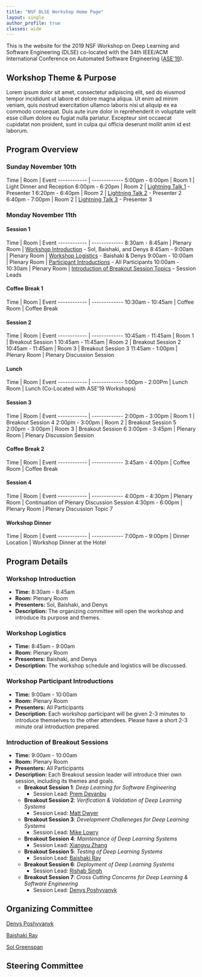 ```yaml
---
title: "NSF DLSE Workshop Home Page"
layout: single
author_profile: true
classes: wide
---
```


This is the website for the 2019 NSF Workshop on Deep Learning and Software Engineering (DLSE) co-located with the 34th IEEE/ACM International Conference on Automated Software Engineering ([ASE'19](https://2019.ase-conferences.org)). 

## Workshop Theme & Purpose

Lorem ipsum dolor sit amet, consectetur adipiscing elit, sed do eiusmod tempor incididunt ut labore et dolore magna aliqua. Ut enim ad minim veniam, quis nostrud exercitation ullamco laboris nisi ut aliquip ex ea commodo consequat. Duis aute irure dolor in reprehenderit in voluptate velit esse cillum dolore eu fugiat nulla pariatur. Excepteur sint occaecat cupidatat non proident, sunt in culpa qui officia deserunt mollit anim id est laborum.

## Program Overview

### Sunday November 10th

Time | Room | Event
------------ | -------------
5:00pm - 6:00pm | Room 1 | Light Dinner and Reception
6:00pm - 6:20pm | Room 2 | [Lightning Talk 1]() - Presenter 1
6:20pm - 6:40pm | Room 2 | [Lightning Talk 2]() - Presenter 2
6:40pm - 7:00pm | Room 2 | [Lightning Talk 3]() - Presenter 3

### Monday November 11th

#### Session 1

Time | Room | Event
------------ | -------------
8:30am - 8:45am | Plenary Room | [Workshop Introduction](#workshop-introduction) - Sol, Baishaki, and Denys
8:45am - 9:00am | Plenary Room | [Workshop Logistics](#workshop-logistics) - Baishaki & Denys
9:00am - 10:00am | Plenary Room | [Participant Introductions](#workshop-participant-introductions) - All Participants
10:00am - 10:30am | Plenary Room | [Introduction of Breakout Session Topics](#introduction-of-breakout-sessions) - Session Leads

#### Coffee Break 1

Time | Room | Event
------------ | -------------
10:30am - 10:45am | Coffee Room | Coffee Break

#### Session 2

Time | Room | Event
------------ | -------------
10:45am - 11:45am | Room 1 | Breakout Session 1
10:45am - 11:45am | Room 2 | Breakout Session 2
10:45am - 11:45am | Room 3 | Breakout Session 3
11:45am - 1:00pm | Plenary Room | Plenary Discussion Session

#### Lunch

Time | Room | Event
------------ | -------------
1:00pm - 2:00Pm | Lunch Room | Lunch (Co-Located with ASE'19 Workshops)

#### Session 3

Time | Room | Event
------------ | -------------
2:00pm - 3:00pm | Room 1 | Breakout Session 4
2:00pm - 3:00pm | Room 2 | Breakout Session 5
2:00pm - 3:00pm | Room 3 | Breakout Session 6
3:00pm - 3:45pm | Plenary Room | Plenary Discussion Session

#### Coffee Break 2

Time | Room | Event
------------ | -------------
3:45am - 4:00pm | Coffee Room | Coffee Break


#### Session 4

Time | Room | Event
------------ | -------------
4:00pm - 4:30pm | Plenary Room | Continuation of Plenary Discussion Session
4:30pm - 6:00pm | Plenary Room | Plenary Discussion Topic 7

#### Workshop Dinner

Time | Room | Event
------------ | -------------
7:00pm - 9:00pm | Dinner Location | Workshop Dinner at the Hotel


## Program Details

### Workshop Introduction
* **Time:** 8:30am - 8:45am
* **Room:** Plenary Room
* **Presenters:** Sol, Baishaki, and Denys
* **Description:** The organizing committee will open the workshop and introduce its purpose and themes.

### Workshop Logistics
* **Time:** 8:45am - 9:00am
* **Room:** Plenary Room
* **Presenters:** Baishaki, and Denys
* **Description:** The workshop schedule and logistics will be discussed.

### Workshop Participant Introductions
* **Time:** 9:00am - 10:00am
* **Room:** Plenary Room
* **Presenters:** All Participants
* **Description:** Each workshop participant will be given 2-3 minutes to introduce themselves to the other attendees. Please have a short 2-3 minute oral introduction prepared.

### Introduction of Breakout Sessions
* **Time:** 9:00am - 10:00am
* **Room:** Plenary Room
* **Presenters:** All Participants
* **Description:** Each Breakout session leader will introduce thier own session, including its themes and goals.
  * **Breakout Session 1**: *Deep Learning for Software Engineering*
    * Session Lead: [Prem Devanbu]()
  * **Breakout Session 2**: *Verification & Validation of Deep Learning Systems*
    * Session Lead: [Matt Dwyer]()
  * **Breakout Session 3**: *Development Challeneges for Deep Learning Systems*
    * Session Lead: [Mike Lowry]()
  * **Breakout Session 4**: *Maintenance of Deep Learning Systems*
    * Session Lead: [Xiangyu Zhang]()
  * **Breakout Session 5**: *Testing of Deep Learning Systems*
    * Session Lead: [Baishaki Ray]()
  * **Breakout Session 6**: *Deployment of Deep Learning Systems*
    * Session Lead: [Rishab Singh]()
  * **Breakout Session 7**: *Cross Cutting Concerns for Deep Learning & Software Engineering*
    * Session Lead: [Denys Poshyvanyk]()




## Organizing Committee

[Denys Poshyvanyk](http://www.cs.wm.edu/~denys/index.html)

[Baishaki Ray](http://rayb.info)

[Sol Greenspan](https://www.nsf.gov/staff/staff_bio.jsp?lan=sgreensp&org=NSF&from_org=NSF)


## Steering Committee
